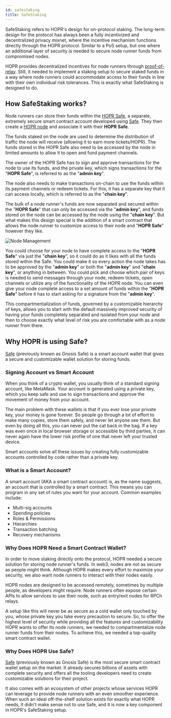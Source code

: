 ```yaml
---
id: safestaking
title: SafeStaking
---
```


SafeStaking refers to HOPR's design for on-protocol staking. The long-term design for the protocol has always been a fully incentivized and decentralized privacy mixnet, where the incentive mechanism functions directly through the HOPR protocol. Similar to a PoS setup, but one where an additional layer of security is needed to secure node runner funds from compromised nodes. 

HOPR provides decentralized incentives for node runners through [proof-of-relay](../core/proof-of-relay.md). Still, it needed to implement a staking setup to secure staked funds in a way where node runners could accommodate access to their funds in line with their own individual risk tolerances. This is exactly what SafeStaking is designed to do.

## How SafeStaking works?

Node runners can store their funds within the [HOPR Safe](./safestaking.md#why-hopr-is-using-safe), a separate, extremely secure smart contract account developed using [Safe](https://safe.global/). They then create a [HOPR node](../node/run-a-node-overview.md) and associate it with their **HOPR Safe**. 

The funds staked on the node are used to determine the distribution of traffic the node will receive (allowing it to earn more tickets/HOPR). The funds stored in the HOPR Safe also need to be accessed by the node in limited amounts to allow it to open and fund payment channels.

The owner of the HOPR Safe has to sign and approve transactions for the node to use its funds, and the private key, which signs transactions for the "**HOPR Safe**", is referred to as the "**admin key**".

The node also needs to make transactions on-chain to use the funds within its payment channels or redeem tickets. For this, it has a separate key that it can access locally, which is referred to as the "**chain key**".

The bulk of a node runner's funds are now separated and secured within the "**HOPR Safe**" that can only be accessed via the "**admin key**", and funds stored on the node can be accessed by the node using the "**chain key**". But what makes this design special is the addition of a smart contract that allows the node runner to customize access to their node and "**HOPR Safe**" however they like. 

![Node Management](/img/core/SafeSTAKING.png)

You could choose for your node to have complete access to the "**HOPR Safe**" via just the "**chain key**", so it could do as it likes with all the funds stored within the Safe. You could make it so every action the node takes has to be approved by the "**admin key**" or both the "**admin key**" and "**chain key**", or anything in between. You could pick and choose which pair of keys is needed to send messages through your node, redeem tickets, open channels or utilize any of the functionality of the HOPR node. You can even give your node complete access to a set amount of funds within the "**HOPR Safe**" before it has to start asking for a signature from the "**admin key**".

This compartmentalization of funds, governed by a customizable hierarchy of keys, allows you to start with the default massively improved security of having your funds completely separated and isolated from your node and then to choose exactly what level of risk you are comfortable with as a node runner from there. 

## Why HOPR is using Safe?

[Safe](https://safe.global/) (previously known as Gnosis Safe) is a smart account wallet that gives a secure and customizable wallet solution for storing funds.

### Signing Account vs Smart Account

When you think of a crypto wallet, you usually think of a standard signing account, like MetaMask. Your account is generated using a private key, which you keep safe and use to sign transactions and approve the movement of money from your account.

The main problem with these wallets is that if you ever lose your private key, your money is gone forever. So people go through a lot of effort to make many copies, store them safely, and never let anyone see them. But even by doing all this, you can never put the cat back in the bag. If a key was even once in local browser storage or accessible by third parties, it can never again have the lower risk profile of one that never left your trusted device.

Smart accounts solve all these issues by creating fully customizable accounts controlled by code rather than a private key.

### What is a Smart Account?

A smart account (AKA a smart contract account) is, as the name suggests, an account that is controlled by a smart contract. This means you can program in any set of rules you want for your account. Common examples include:

- Multi-sig accounts
- Spending policies
- Roles & Permissions
- Hierarchies
- Transaction batching
- Recovery mechanisms 

### Why Does HOPR Need a Smart Contract Wallet?

In order to move staking directly onto the protocol, HOPR needed a secure solution for storing node runner's funds. In web3, nodes are not as secure as people might think. Although HOPR makes every effort to maximize your security, we also want node runners to interact with their nodes easily. 

HOPR nodes are designed to be accessed remotely, sometimes by multiple people, as developers might require. Node runners often expose certain APIs to allow services to use their node, such as entry/exit nodes for RPCh relays. 

A setup like this will never be as secure as a cold wallet only touched by you, whose private key you take every precaution to secure. So, to offer the highest level of security while providing all the features and customizability HOPR wants to offer its node runners, we needed to compartmentalize node runner funds from their nodes. To achieve this, we needed a top-quality smart contract wallet.

### Why Does HOPR Use Safe?

[Safe](https://safe.global/) (previously known as Gnosis Safe) is the most secure smart contract wallet setup on the market. It already secures billions of assets with complete security and offers all the tooling developers need to create customizable solutions for their project. 

It also comes with an ecosystem of other projects whose services HOPR can leverage to provide node runners with an even smoother experience. When such an ideal off-the-shelf solution exists for exactly what HOPR needs, it didn't make sense not to use Safe, and it is now a key component in HOPR's SafeStaking setup.